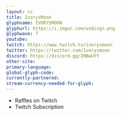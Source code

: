 ```yaml
---
layout: cc
title: IvorysMoon
glyphname: IVORYSMOON
glyphurl: https://i.imgur.com/wsQivgn.png
glyphwave: 7
youtube: 
twitch: https://www.twitch.tv/ivorysmoon
twitter: https://twitter.com/Ivorysmoon
discord: https://discord.gg/ZHBwUYY
other-site: 
primary-language: 
global-glyph-code: 
currently-partnered: 
stream-currency-needed-for-glyph: 
---
```

* Raffles on Twitch
* Twitch Subscription
